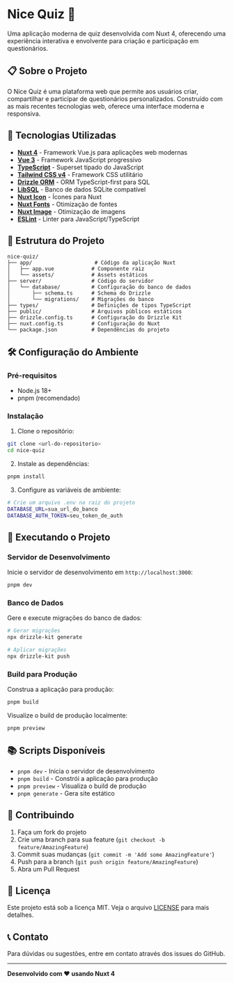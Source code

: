 # Nice Quiz 🧠

Uma aplicação moderna de quiz desenvolvida com Nuxt 4, oferecendo uma experiência interativa e envolvente para criação e participação em questionários.

## 📋 Sobre o Projeto

O Nice Quiz é uma plataforma web que permite aos usuários criar, compartilhar e participar de questionários personalizados. Construído com as mais recentes tecnologias web, oferece uma interface moderna e responsiva.

## 🚀 Tecnologias Utilizadas

- **[Nuxt 4](https://nuxt.com/)** - Framework Vue.js para aplicações web modernas
- **[Vue 3](https://vuejs.org/)** - Framework JavaScript progressivo
- **[TypeScript](https://www.typescriptlang.org/)** - Superset tipado do JavaScript
- **[Tailwind CSS v4](https://tailwindcss.com/)** - Framework CSS utilitário
- **[Drizzle ORM](https://orm.drizzle.team/)** - ORM TypeScript-first para SQL
- **[LibSQL](https://libsql.org/)** - Banco de dados SQLite compatível
- **[Nuxt Icon](https://nuxt.com/modules/icon)** - Ícones para Nuxt
- **[Nuxt Fonts](https://nuxt.com/modules/fonts)** - Otimização de fontes
- **[Nuxt Image](https://nuxt.com/modules/image)** - Otimização de imagens
- **[ESLint](https://eslint.org/)** - Linter para JavaScript/TypeScript

## 📁 Estrutura do Projeto

```
nice-quiz/
├── app/                    # Código da aplicação Nuxt
│   ├── app.vue            # Componente raiz
│   └── assets/            # Assets estáticos
├── server/                # Código do servidor
│   └── database/          # Configuração do banco de dados
│       ├── schema.ts      # Schema do Drizzle
│       └── migrations/    # Migrações do banco
├── types/                 # Definições de tipos TypeScript
├── public/                # Arquivos públicos estáticos
├── drizzle.config.ts      # Configuração do Drizzle Kit
├── nuxt.config.ts         # Configuração do Nuxt
└── package.json           # Dependências do projeto
```

## 🛠️ Configuração do Ambiente

### Pré-requisitos

- Node.js 18+ 
- pnpm (recomendado)

### Instalação

1. Clone o repositório:
```bash
git clone <url-do-repositorio>
cd nice-quiz
```

2. Instale as dependências:
```bash
pnpm install
```

3. Configure as variáveis de ambiente:
```bash
# Crie um arquivo .env na raiz do projeto
DATABASE_URL=sua_url_do_banco
DATABASE_AUTH_TOKEN=seu_token_de_auth
```

## 🚀 Executando o Projeto

### Servidor de Desenvolvimento

Inicie o servidor de desenvolvimento em `http://localhost:3000`:

```bash
pnpm dev
```

### Banco de Dados

Gere e execute migrações do banco de dados:

```bash
# Gerar migrações
npx drizzle-kit generate

# Aplicar migrações
npx drizzle-kit push
```

### Build para Produção

Construa a aplicação para produção:

```bash
pnpm build
```

Visualize o build de produção localmente:

```bash
pnpm preview
```

## 📚 Scripts Disponíveis

- `pnpm dev` - Inicia o servidor de desenvolvimento
- `pnpm build` - Constrói a aplicação para produção
- `pnpm preview` - Visualiza o build de produção
- `pnpm generate` - Gera site estático

## 🤝 Contribuindo

1. Faça um fork do projeto
2. Crie uma branch para sua feature (`git checkout -b feature/AmazingFeature`)
3. Commit suas mudanças (`git commit -m 'Add some AmazingFeature'`)
4. Push para a branch (`git push origin feature/AmazingFeature`)
5. Abra um Pull Request

## 📄 Licença

Este projeto está sob a licença MIT. Veja o arquivo [LICENSE](LICENSE) para mais detalhes.

## 📞 Contato

Para dúvidas ou sugestões, entre em contato através dos issues do GitHub.

---

**Desenvolvido com ❤️ usando Nuxt 4**

